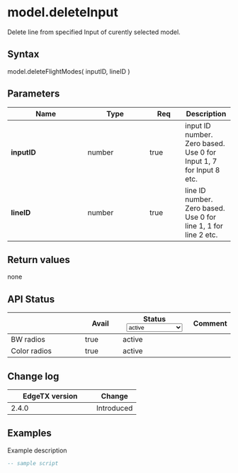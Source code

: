 # model.deleteInput

Delete line from specified Input of curently selected model.

## Syntax

model.deleteFlightModes( inputID, lineID )

## Parameters

<table><thead><tr><th width="157.33333333333331">Name</th><th width="124">Type</th><th width="64" data-type="checkbox">Req</th><th>Description</th></tr></thead><tbody><tr><td><strong>inputID</strong></td><td>number</td><td>true</td><td>input ID number. Zero based. Use 0 for Input 1, 7 for Input 8 etc.</td></tr><tr><td><strong>lineID</strong></td><td>number</td><td>true</td><td>line ID number. Zero based. Use 0 for line 1, 1 for line 2 etc.</td></tr></tbody></table>

## Return values

none

## API Status

<table><thead><tr><th width="161"></th><th width="72" data-type="checkbox">Avail</th><th width="145">Status<select><option value="93c8b010d44e45efaec5c0c14d3992ac" label="active" color="blue"></option><option value="7e7074d1164048e3b0b24a02b4300f6c" label="to be depreciated" color="blue"></option></select></th><th>Comment</th></tr></thead><tbody><tr><td>BW radios</td><td>true</td><td><span data-option="93c8b010d44e45efaec5c0c14d3992ac">active</span></td><td></td></tr><tr><td>Color radios</td><td>true</td><td><span data-option="93c8b010d44e45efaec5c0c14d3992ac">active</span></td><td></td></tr></tbody></table>

## Change log

<table><thead><tr><th width="177">EdgeTX version</th><th>Change</th></tr></thead><tbody><tr><td>2.4.0</td><td>Introduced</td></tr></tbody></table>

## Examples

Example description

```lua
-- sample script
```
